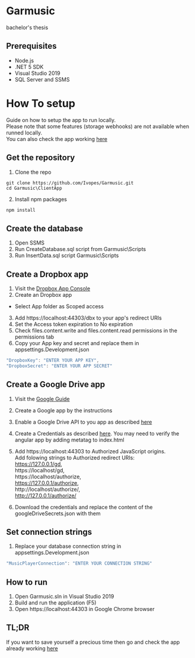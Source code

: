 # Garmusic
bachelor's thesis

## Prerequisites
* Node.js
* .NET 5 SDK
* Visual Studio 2019
* SQL Server and SSMS

# How To setup
Guide on how to setup the app to run locally.  
Please note that some features (storage webhooks) are not available when runned locally.  
You can also check the app working [here](http://garmusic.azurewebsites.net/)

## Get the repository
1. Clone the repo 
```
git clone https://github.com/Ivopes/Garmusic.git
cd Garmusic\ClientApp
```
2. Install npm packages
```sh
npm install
```

## Create the database
1. Open SSMS
2. Run CreateDatabase.sql script from Garmusic\Scripts
3. Run InsertData.sql script Garmusic\Scripts

## Create a Dropbox app
1. Visit the [Dropbox App Console](https://www.dropbox.com/developers/apps)
2. Create an Dropbox app
  * Select App folder as Scoped access
3. Add https://localhost:44303/dbx to your app's redirect URIs
4. Set the Access token expiration to No expiration
5. Check files.content.write and files.content.read permissions in the permissions tab
6. Copy your App key and secret and replace them in appsettings.Development.json
```csharp
"DropboxKey": "ENTER YOUR APP KEY",
"DropboxSecret": "ENTER YOUR APP SECRET"
```

## Create a Google Drive app
1. Visit the [Google Guide](https://developers.google.com/workspace/guides/create-project)
2. Create a Google app by the instructions
3. Enable a Google Drive API to you app as described [here](https://developers.google.com/drive/api/v3/enable-drive-api)
4. Create a Credentials as described [here](https://developers.google.com/workspace/guides/create-project).
You may need to verify the angular app by adding metatag to index.html
5. Add https://localhost:44303 to Authorized JavaScript origins.  
Add folowing strings to Authorized redirect URIs:  
https://127.0.0.1/gd,  
https://localhost/gd,  
https://localhost/authorize,  
https://127.0.0.1/authorize,  
http://localhost/authorize/,  
http://127.0.0.1/authorize/

6. Download the credentials and replace the content of the googleDriveSecrets.json with them 

## Set connection strings
1. Replace your database connection string in appsettings.Development.json
```csharp
"MusicPlayerConnection": "ENTER YOUR CONNECTION STRING"
```

## How to run
1. Open Garmusic.sln in Visual Studio 2019
2. Build and run the application (F5)
3. Open https://localhost:44303 in Google Chrome browser

## TL;DR
If you want to save yourself a precious time then go and check the app already working [here](http://garmusic.azurewebsites.net/)
